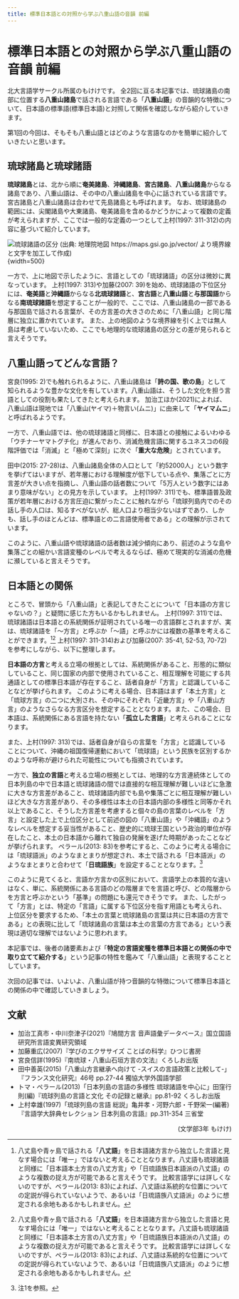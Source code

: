 ```yaml
---
title: 標準日本語との対照から学ぶ八重山語の音韻 前編
---
```


# 標準日本語との対照から学ぶ八重山語の音韻 前編

北大言語学サークル所属のもけけです。
全2回に亘る本記事では、琉球諸島の南部に位置する**八重山諸島**で話される言語である「**八重山語**」の音韻的な特徴について、日本語の標準語(標準日本語)と対照して関係を確認しながら紹介していきます。

第1回の今回は、そもそも八重山語とはどのような言語なのかを簡単に紹介していきたいと思います。

## 琉球諸島と琉球諸語

**琉球諸島**とは、北から順に**奄美諸島**、**沖縄諸島**、**宮古諸島**、**八重山諸島**からなる諸島であり、八重山語は、その中の八重山諸島を中心に話されている言語です。宮古諸島と八重山諸島は合わせて先島諸島とも呼ばれます。
なお、琉球諸島の範囲には、尖閣諸島や大東諸島、奄美諸島を含めるかどうかによって複数の定義が考えられますが、ここでは一般的な定義の一つとして上村(1997: 311-312)の内容に基づいて紹介しています。

![琉球諸語の区分 (出典: 地理院地図 https://maps.gsi.go.jp/vector/ より境界線と文字を加工して作成)](https://assets.st-note.com/img/1714034935350-yVlfU3cHEZ.png?width=2000&height=2000&fit=bounds&format=jpg&quality=85){width=500}

一方で、上に地図で示したように、言語としての「琉球諸語」の区分は微妙に異なっています。
上村(1997: 313)や加藤(2007: 39)を始め、琉球諸語の下位区分には、**奄美語**と**沖縄語**からなる**北琉球諸語**と、**宮古語**と**八重山語**と**与那国語**からなる**南琉球諸語**を想定することが一般的で、ここでは、八重山諸島の一部である与那国島で話される言葉が、その方言差の大きさのために「八重山語」と同じ階層に独立に置かれています。
また、上の地図のような境界線を引く上では無人島は考慮していないため、ここでも地理的な琉球諸島の区分との差が見られると言えそうです。

## 八重山語ってどんな言語？

宮良(1995: 2)でも触れられるように、八重山諸島は「**詩の国、歌の島**」として知られるような豊かな文化を有しています。八重山語は、そうした文化を担う言語としての役割も果たしてきたと考えられます。
加治工ほか(2021)によれば、八重山語は現地では「八重山(ヤイマ)＋物言い(ムニ)」に由来して「**ヤイマムニ**」と呼ばれるようです。

一方で、八重山語では、他の琉球諸語と同様に、日本語との接触によるいわゆる「ウチナーヤマトグチ化」が進んでおり、消滅危機言語に関するユネスコの6段階評価では「消滅」と「極めて深刻」に次ぐ「**重大な危険**」とされています。

田中(2015: 27-28)は、八重山諸島全体の人口として「約52000人」という数字を挙げてはいますが、若年層における理解度が低下している点や、集落ごとに方言差が大きい点を指摘し、八重山語の話者数について「5万人という数字にはあまり意味がない」との見方を示しています。
上村(1997: 311)でも、標準語普及政策が若年層における方言圧迫に繋がったことに触れながら「琉球列島内でのその話し手の人口は、知るすべがないが、総人口より相当少ないはずであり、しかも、話し手のほとんどは、標準語との二言語使用者である」との理解が示されています。

このように、八重山語や琉球諸語の話者数は減少傾向にあり、前述のような島や集落ごとの細かい言語変種のレベルで考えるならば、極めて現実的な消滅の危機に瀕していると言えそうです。

## 日本語との関係

ところで、冒頭から「八重山語」と表記してきたことについて「日本語の方言じゃないの？」と疑問に感じた方もいるかもしれません。
上村(1997: 311)では、琉球諸語は日本語との系統関係が証明されている唯一の言語群とされますが、実は、琉球諸語を「～方言」と呼ぶか「～語」と呼ぶかには複数の基準を考えることができます。[^1][^1]
上村(1997: 311-314)および加藤(2007: 35-41, 52-53, 70-72)を参考にしながら、以下に整理します。

[^1]: 八丈島や青ヶ島で話される「**八丈語**」を日本語諸方言から独立した言語と見なす場合には「唯一」ではないと考えることとなります。八丈語も琉球諸語と同様に「日本語本土方言の八丈方言」や「日琉語族日本語派の八丈語」のような複数の捉え方が可能であると言えそうです。
比較言語学には詳しくないのですが、ペラール(2013: 83)によれば、八丈語は系統的な位置についての定説が得られていないようで、あるいは「日琉語族八丈語派」のように想定される余地もあるかもしれません。

**日本語の方言**と考える立場の根拠としては、系統関係があること、形態的に類似していること、同じ国家の内部で使用されていること、相互理解を可能にする共通語としての標準日本語が存在すること、話者自身が「方言」と認識していることなどが挙げられます。
このように考える場合、日本語はまず「本土方言」と「琉球方言」の二つに大別され、その中にそれぞれ「近畿方言」や「八重山方言」のようなさらなる方言区分を想定することとなります。また、この場合、日本語は、系統関係にある言語を持たない「**孤立した言語**」と考えられることになります。

また、上村(1997: 313)では、話者自身が自らの言葉を「方言」と認識していることについて、沖縄の祖国復帰運動において「琉球語」という民族を区別するかのような呼称が避けられた可能性についても指摘されています。

一方で、**独立の言語**と考える立場の根拠としては、地理的な方言連続体としての日本列島の中で日本語と琉球諸語の間では直接的な相互理解が難しいほどに急激に大きな方言差があること、琉球諸語内部でも島や集落ごとに相互理解が難しいほど大きな方言差があり、その多様性は本土の日本語内部の多様性と同等かそれ以上であること、そうした方言差を考慮すると個々の島の言葉のレベルを「方言」と設定した上で上位区分として前述の図の「八重山語」や「沖縄語」のようなレベルを想定する妥当性があること、歴史的に琉球王国という政治的単位が存在したこと、本土の日本語から離れて独自の発展を遂げた時期があったことなどが挙げられます。
ペラール(2013: 83)を参考にすると、このように考える場合には「琉球語派」のようなまとまりが想定され、本土で話される「日本語派」のようなまとまりと合わせて「**日琉語族**」を設定することとなります。[^1-2]

[^1-2]: 注1を参照。

このように見てくると、言語か方言かの区別において、言語学上の本質的な違いはなく、単に、系統関係にある言語のどの階層までを言語と呼び、どの階層からを方言と呼ぶかという「基準」の問題にも還元できそうです。
また、したがって「方言」とは、特定の「言語」に属する下位区分を指す用語とも考えられ、上位区分を要求するため、「本土の言葉と琉球諸島の言葉は共に日本語の方言である」との表現に比して「琉球諸島の言葉は本土の言葉の方言である」という表現は適切な理解ではないように思われます。

本記事では、後者の諸要素および「**特定の言語変種を標準日本語との関係の中で取り立てて紹介する**」という記事の特性を鑑みて「八重山語」と表現することとしています。

次回の記事では、いよいよ、八重山語が持つ音韻的な特徴について標準日本語との関係の中で確認していきましょう。

## 文献

- 加治工真市・中川奈津子(2021)『鳩間方言 音声語彙データベース』国立国語研究所言語変異研究領域
- 加藤重広(2007)『学びのエクササイズ ことばの科学』ひつじ書房
- 宮良信詳(1995)『南琉球・八重山石垣方言の文法』くろしお出版
- 田中善英(2015)「八重山方言継承へ向けて -スイスの言語政策と比較して-」『フランス文化研究』46号 pp.27-44 獨協大学外国語学部
- トマ・ペラール(2013)「日本列島の言語の多様性 琉球諸語を中心に」田窪行則(編)『琉球列島の言語と文化 その記録と継承』pp.81-92 くろしお出版
- 上村幸雄(1997)「琉球列島の言語 総説」亀井孝・河野六郎・千野栄一(編著)『言語学大辞典セレクション 日本列島の言語』pp.311-354 三省堂

<p style="text-align: right;">
(文学部3年 もけけ)
</p>
